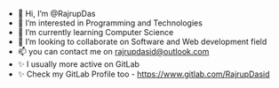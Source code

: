 - 👋 Hi, I’m @RajrupDas
- 👀 I’m interested in Programming and Technologies
- 🌱 I’m currently learning Computer Science 
- 💞️ I’m looking to collaborate on Software and Web development field
- 📫 you can contact me on rajrupdasid@outlook.com
- ✨  I usually more active on GitLab
- ✨  Check my GitLab Profile too - https://www.gitlab.com/RajrupDasid

<!---
RajrupDasid/RajrupDasid is a ✨ special ✨ repository because its `README.md` (this file) appears on your GitHub profile.
You can click the Preview link to take a look at your changes.
--->
